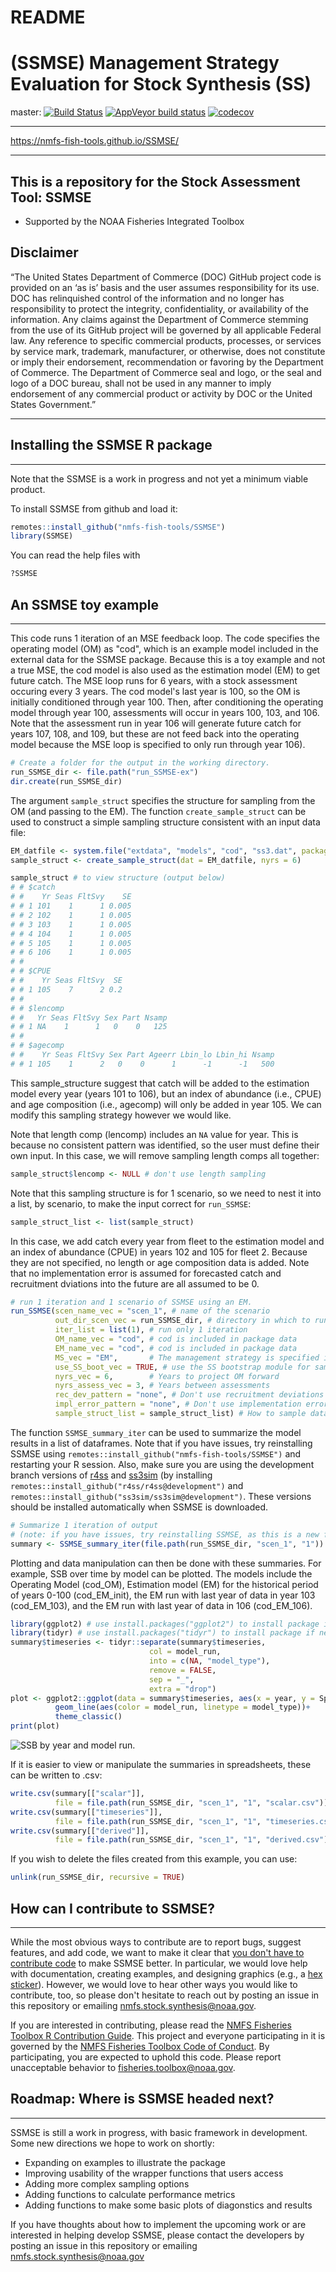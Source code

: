 # README

# (SSMSE) Management Strategy Evaluation for Stock Synthesis (SS)

master:
[![Build Status](https://travis-ci.org/nmfs-fish-tools/SSMSE.svg?branch=master)](https://travis-ci.org/nmfs-fish-tools/SSMSE)
[![AppVeyor build status](https://ci.appveyor.com/api/projects/status/github/nmfs-fish-tools/SSMSE?branch=master&svg=true)](https://ci.appveyor.com/project/nmfs-fish-tools/SSMSE)
[![codecov](https://codecov.io/gh/nmfs-fish-tools/SSMSE/branch/master/graph/badge.svg)](https://codecov.io/gh/nmfs-fish-tools/SSMSE)


**************

https://nmfs-fish-tools.github.io/SSMSE/


**************

## This is a repository for the Stock Assessment Tool: SSMSE
- Supported by the NOAA Fisheries Integrated Toolbox


## Disclaimer

“The United States Department of Commerce (DOC) GitHub project code is provided on an ‘as is’ basis and the user assumes responsibility for its use. DOC has relinquished control of the information and no longer has responsibility to protect the integrity, confidentiality, or availability of the information. Any claims against the Department of Commerce stemming from the use of its GitHub project will be governed by all applicable Federal law. Any reference to specific commercial products, processes, or services by service mark, trademark, manufacturer, or otherwise, does not constitute or imply their endorsement, recommendation or favoring by the Department of Commerce. The Department of Commerce seal and logo, or the seal and logo of a DOC bureau, shall not be used in any manner to imply endorsement of any commercial product or activity by DOC or the United States Government.”

<!-- - This project code is made available through GitHub but is managed by NOAA at
 https://vlab.ncep.noaa.gov/redmine/projects/integrated-fisheries-toolbox/files -->

***** *******

## Installing the SSMSE R package
---------

Note that the SSMSE is a work in progress and not yet a minimum viable product.

To install SSMSE from github and load it:
``` r
remotes::install_github("nmfs-fish-tools/SSMSE")
library(SSMSE)
```
You can read the help files with

```r
?SSMSE
```

## An SSMSE toy example
---------

This code runs 1 iteration of an MSE feedback loop. The code specifies the operating model (OM) as "cod", which is an example model included in the external data for the SSMSE package. Because this is a toy example and not a true MSE, the cod model is also used as the estimation model (EM) to get future catch. The MSE loop runs for 6 years, with a stock assessment occuring every 3 years. The cod model's last year is 100, so the OM is initially conditioned through year 100. Then, after conditioning the operating model through year 100, assessments will occur in years 100, 103, and 106. Note that the assessment run in year 106 will generate future catch for years 107, 108, and 109, but these are not feed back into the operating model because the MSE loop is specified to only run through year 106).

```r
# Create a folder for the output in the working directory.
run_SSMSE_dir <- file.path("run_SSMSE-ex")
dir.create(run_SSMSE_dir)
```

The argument `sample_struct` specifies the structure for sampling from the OM (and passing to the EM). The function `create_sample_struct` can be used to construct a simple sampling structure consistent with an input data file:

```r
EM_datfile <- system.file("extdata", "models", "cod", "ss3.dat", package = "SSMSE")
sample_struct <- create_sample_struct(dat = EM_datfile, nyrs = 6)
```

```r
sample_struct # to view structure (output below)
# # $catch
# #    Yr Seas FltSvy    SE
# # 1 101    1      1 0.005
# # 2 102    1      1 0.005
# # 3 103    1      1 0.005
# # 4 104    1      1 0.005
# # 5 105    1      1 0.005
# # 6 106    1      1 0.005
# # 
# # $CPUE
# #    Yr Seas FltSvy  SE
# # 1 105    7      2 0.2
# # 
# # $lencomp
# #   Yr Seas FltSvy Sex Part Nsamp
# # 1 NA    1      1   0    0   125
# # 
# # $agecomp
# #    Yr Seas FltSvy Sex Part Ageerr Lbin_lo Lbin_hi Nsamp
# # 1 105    1      2   0    0      1      -1      -1   500
```
This sample_structure suggest that catch will be added to the estimation model every year (years 101 to 106), but an index of abundance (i.e., CPUE) and age composition (i.e., agecomp) will only be added in year 105. We can modify this sampling strategy however we would like.

Note that length comp (lencomp) includes an `NA` value for year. This is because
no consistent pattern was identified, so the user must define their own input.
In this case, we will remove sampling length comps all together:
```r
sample_struct$lencomp <- NULL # don't use length sampling
```
Note that this sampling structure is for 1 scenario, so we need to nest it into 
a list, by scenario, to make the input correct for `run_SSMSE`:
```r
sample_struct_list <- list(sample_struct)

```
In this case, we add catch every year from fleet to the estimation model and an index of abundance (CPUE) in years 102 and 105 for fleet 2. Because they are not specified, no length or age composition data is added. Note that no implementation error is assumed for forecasted catch and recruitment dviations into the future are all assumed to be 0.

```r
# run 1 iteration and 1 scenario of SSMSE using an EM.
run_SSMSE(scen_name_vec = "scen_1", # name of the scenario
          out_dir_scen_vec = run_SSMSE_dir, # directory in which to run the scenario
          iter_list = list(1), # run only 1 iteration
          OM_name_vec = "cod", # cod is included in package data
          EM_name_vec = "cod", # cod is included in package data
          MS_vec = "EM",       # The management strategy is specified in the EM
          use_SS_boot_vec = TRUE, # use the SS bootstrap module for sampling
          nyrs_vec = 6,        # Years to project OM forward
          nyrs_assess_vec = 3, # Years between assessments
          rec_dev_pattern = "none", # Don't use recruitment deviations
          impl_error_pattern = "none", # Don't use implementation error
          sample_struct_list = sample_struct_list) # How to sample data for running the EM.
```

The function `SSMSE_summary_iter` can be used to summarize the model results in a list of dataframes. Note that if you have issues, try reinstalling SSMSE using `remotes::install_github("nmfs-fish-tools/SSMSE")` and restarting your R session. Also, make sure you are using the development branch versions of [r4ss](https://github.com/r4ss/r4ss) and [ss3sim](https://github.com/ss3sim/ss3sim) (by installing `remotes::install_github("r4ss/r4ss@development")` and `remotes::install_github("ss3sim/ss3sim@development")`. These versions should be installed automatically when SSMSE is downloaded.

```r
# Summarize 1 iteration of output
# (note: if you have issues, try reinstalling SSMSE, as this is a new feature)
summary <- SSMSE_summary_iter(file.path(run_SSMSE_dir, "scen_1", "1"))
```
Plotting and data manipulation can then be done with these summaries. For example, SSB over time by model can be plotted. The models include the Operating Model (cod_OM), Estimation model (EM) for the historical period of years 0-100 (cod_EM_init), the EM run with last year of data in year 103 (cod_EM_103), and the EM run with last year of data in 106 (cod_EM_106).
```r
library(ggplot2) # use install.packages("ggplot2") to install package if needed
library(tidyr) # use install.packages("tidyr") to install package if needed
summary$timeseries <- tidyr::separate(summary$timeseries,
                               col = model_run,
                               into = c(NA, "model_type"),
                               remove = FALSE,
                               sep = "_", 
                               extra = "drop")
plot <- ggplot2::ggplot(data = summary$timeseries, aes(x = year, y = SpawnBio)) +
          geom_line(aes(color = model_run, linetype = model_type))+
          theme_classic()
print(plot)
```
![*SSB by year and model run.*](man/figures/README_1_iter.png)

If it is easier to view or manipulate the summaries in spreadsheets, these can be written to .csv:
```r
write.csv(summary[["scalar"]], 
          file = file.path(run_SSMSE_dir, "scen_1", "1", "scalar.csv"))
write.csv(summary[["timeseries"]],
          file = file.path(run_SSMSE_dir, "scen_1", "1", "timeseries.csv"))
write.csv(summary[["derived"]],
          file = file.path(run_SSMSE_dir, "scen_1", "1", "derived.csv"))
```

If you wish to delete the files created from this example, you can use:
```r
unlink(run_SSMSE_dir, recursive = TRUE)
```

## How can I contribute to SSMSE?
---------

While the most obvious ways to contribute are to report bugs, suggest features, and add code, we want to make it clear that [you don't have to contribute code](https://opensource.guide/how-to-contribute/#you-dont-have-to-contribute-code) to make SSMSE better. In particular, we would love help with documentation, creating examples, and designing graphics (e.g., a [hex sticker](http://hexb.in/)). However, we would love to hear other ways you would like to contribute, too, so please don't hesitate to reach out by posting an issue in this repository or emailing nmfs.stock.synthesis@noaa.gov.

If you are interested in contributing, please read the [NMFS Fisheries Toolbox R Contribution Guide](https://github.com/nmfs-fish-tools/Resources/blob/master/CONTRIBUTING.md). This project and everyone participating in it is governed by the [NMFS Fisheries Toolbox Code of Conduct](https://github.com/nmfs-fish-tools/Resources/blob/master/CODE_OF_CONDUCT.md). By participating, you are expected to uphold this code. Please report unacceptable behavior to [fisheries.toolbox@noaa.gov](mailto:fisheries.toolbox@noaa.gov).

## Roadmap: Where is SSMSE headed next?
---------

SSMSE is still a work in progress, with basic framework in development. Some new directions we hope to work on shortly:

 - Expanding on examples to illustrate the package
 - Improving usability of the wrapper functions that users access
 - Adding more complex sampling options
 - Adding functions to calculate performance metrics
 - Adding functions to make some basic plots of diagonstics and results

If you have thoughts about how to implement the upcoming work or are interested in helping develop SSMSE, please contact the developers by posting an issue in this repository or emailing nmfs.stock.synthesis@noaa.gov

